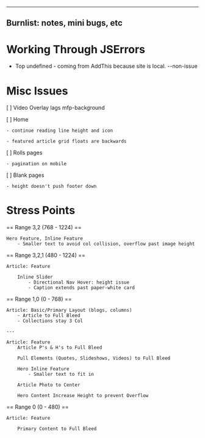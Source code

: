 ----
Burnlist: notes, mini bugs, etc
----


# Working Through JSErrors
- Top undefined - coming from AddThis because site is local. --non-issue


# Misc Issues
[ ] Video Overlay lags mfp-background

[ ] Home

    - continue reading line height and icon

    - featured article grid floats are backwards


[ ] Rolls pages

    - pagination on mobile


[ ] Blank pages

    - height doesn't push footer down



# Stress Points
== Range 3,2 (768 - 1224) ==

    Hero Feature, Inline Feature
        - Smaller text to avoid col collision, overflow past image height


== Range 3,2,1 (480 - 1224) ==

    Article: Feature

        Inline Slider
            - Directional Nav Hover: height issue
            - Caption extends past paper-white card


== Range 1,0 (0 - 768) ==

    Article: Basic/Primary Layout (blogs, columns)
        - Article to Full Bleed
        - Collections stay 3 Col

    ---

    Article: Feature
        Article P's & H's to Full Bleed

        Pull Elements (Quotes, Slideshows, Videos) to Full Bleed

        Hero Inline Feature
            - Smaller text to fit in

        Article Photo to Center

        Hero Content Increase Height to prevent Overflow

== Range 0 (0 - 480) ==

    Article: Feature

        Primary Content to Full Bleed








